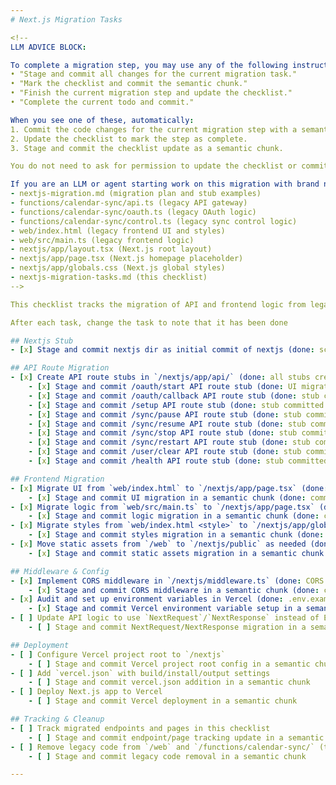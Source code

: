 ```yaml
---
# Next.js Migration Tasks

<!--
LLM ADVICE BLOCK:

To complete a migration step, you may use any of the following instructions:
• "Stage and commit all changes for the current migration task."
• "Mark the checklist and commit the semantic chunk."
• "Finish the current migration step and update the checklist."
• "Complete the current todo and commit."

When you see one of these, automatically:
1. Commit the code changes for the current migration step with a semantic message.
2. Update the checklist to mark the step as complete.
3. Stage and commit the checklist update as a semantic chunk.

You do not need to ask for permission to update the checklist or commit—just do it as part of the migration workflow.

If you are an LLM or agent starting work on this migration with brand new context, you should read the following essential files before proceeding:
- nextjs-migration.md (migration plan and stub examples)
- functions/calendar-sync/api.ts (legacy API gateway)
- functions/calendar-sync/oauth.ts (legacy OAuth logic)
- functions/calendar-sync/control.ts (legacy sync control logic)
- web/index.html (legacy frontend UI and styles)
- web/src/main.ts (legacy frontend logic)
- nextjs/app/layout.tsx (Next.js root layout)
- nextjs/app/page.tsx (Next.js homepage placeholder)
- nextjs/app/globals.css (Next.js global styles)
- nextjs-migration-tasks.md (this checklist)
-->

This checklist tracks the migration of API and frontend logic from legacy code to Next.js.

After each task, change the task to note that it has been done

## Nextjs Stub
- [x] Stage and commit nextjs dir as initial commit of nextjs (done: scaffolded and committed Next.js stub with semantic message)

## API Route Migration
- [x] Create API route stubs in `/nextjs/app/api/` (done: all stubs created and committed)
    - [x] Stage and commit /oauth/start API route stub (done: UI migration committed)
    - [x] Stage and commit /oauth/callback API route stub (done: stub committed for /oauth/callback)
    - [x] Stage and commit /setup API route stub (done: stub committed for /setup)
    - [x] Stage and commit /sync/pause API route stub (done: stub committed for /sync/pause)
    - [x] Stage and commit /sync/resume API route stub (done: stub committed for /sync/resume)
    - [x] Stage and commit /sync/stop API route stub (done: stub committed for /sync/stop)
    - [x] Stage and commit /sync/restart API route stub (done: stub committed for /sync/restart)
    - [x] Stage and commit /user/clear API route stub (done: stub committed for /user/clear)
    - [x] Stage and commit /health API route stub (done: stub committed for /health)

## Frontend Migration
- [x] Migrate UI from `web/index.html` to `/nextjs/app/page.tsx` (done: UI migrated and committed as React JSX)
    - [x] Stage and commit UI migration in a semantic chunk (done: committed as semantic chunk)
- [x] Migrate logic from `web/src/main.ts` to `/nextjs/app/page.tsx` (done: logic migrated and committed as React hooks/components)
    - [x] Stage and commit logic migration in a semantic chunk (done: committed as semantic chunk)
- [x] Migrate styles from `web/index.html <style>` to `/nextjs/app/globals.css` (done: styles migrated and committed)
    - [x] Stage and commit styles migration in a semantic chunk (done: committed as semantic chunk)
- [x] Move static assets from `/web` to `/nextjs/public` as needed (done: no static assets found to migrate)
    - [x] Stage and commit static assets migration in a semantic chunk (done: committed as semantic chunk)

## Middleware & Config
- [x] Implement CORS middleware in `/nextjs/middleware.ts` (done: CORS middleware implemented and committed)
    - [x] Stage and commit CORS middleware in a semantic chunk (done: committed with semantic message)
- [x] Audit and set up environment variables in Vercel (done: .env.example created, Vercel setup documented, best practices followed)
    - [x] Stage and commit Vercel environment variable setup in a semantic chunk (done: .env.example and checklist update committed)
- [ ] Update API logic to use `NextRequest`/`NextResponse` instead of Express
    - [ ] Stage and commit NextRequest/NextResponse migration in a semantic chunk

## Deployment
- [ ] Configure Vercel project root to `/nextjs`
    - [ ] Stage and commit Vercel project root config in a semantic chunk
- [ ] Add `vercel.json` with build/install/output settings
    - [ ] Stage and commit vercel.json addition in a semantic chunk
- [ ] Deploy Next.js app to Vercel
    - [ ] Stage and commit Vercel deployment in a semantic chunk

## Tracking & Cleanup
- [ ] Track migrated endpoints and pages in this checklist
    - [ ] Stage and commit endpoint/page tracking update in a semantic chunk
- [ ] Remove legacy code from `/web` and `/functions/calendar-sync/` (timeline TBD)
    - [ ] Stage and commit legacy code removal in a semantic chunk

---
```

